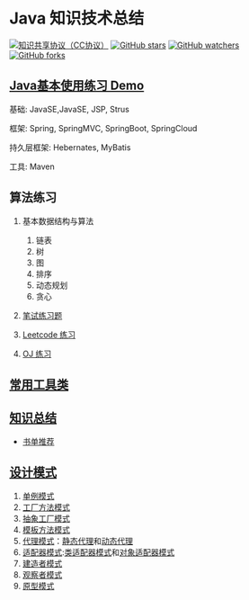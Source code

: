 # Java 知识技术总结

[![知识共享协议（CC协议）](https://img.shields.io/badge/License-Creative%20Commons-DC3D24.svg)](https://creativecommons.org/licenses/by-nc-sa/4.0/deed.zh)
[![GitHub stars](https://img.shields.io/github/stars/hbulpf/JavaPrinciple.svg?label=Stars)](https://github.com/hbulpf/JavaPrinciple)
[![GitHub watchers](https://img.shields.io/github/watchers/hbulpf/JavaPrinciple.svg?label=Watchers)](https://github.com/hbulpf/JavaPrinciple/watchers)
[![GitHub forks](https://img.shields.io/github/forks/hbulpf/JavaPrinciple.svg?label=Forks)](https://github.com/hbulpf/JavaPrinciple/fork)

## [Java基本使用练习 Demo](src/dev/demo/README.md)

基础: JavaSE,JavaSE, JSP, Strus

框架: Spring, SpringMVC, SpringBoot, SpringCloud

持久层框架: Hebernates, MyBatis

工具: Maven

## 算法练习

1. 基本数据结构与算法
    1. 链表
    1. 树
    1. 图
    1. 排序
    1. 动态规划
    1. 贪心

1. [笔试练习题](src/dev/exams/README.md)

1. [Leetcode 练习](src/dev/leetcode/README.md)

2. [OJ 练习](src/dev/oj/README.md)

## [常用工具类](src/dev/utils/README.md)

## [知识总结](knowledge/README.md)

- [书单推荐](BookList.md)

## [设计模式](src/dev/designpattern/README.md)

1. [单例模式](src/dev/designpattern/singleton)
1. [工厂方法模式](src/dev/designpattern/factorymethod)
1. [抽象工厂模式](src/dev/designpattern/abstractfactory)
1. [模板方法模式](src/dev/designpattern/model)
1. [代理模式](src/dev/designpattern)：[静态代理](dev/designpattern/proxy/staticproxy)和[动态代理](dev/designpattern/proxy/dynamicproxy)
1. [适配器模式](src/dev/designpattern/adapter):[类适配器模式](dev/designpattern/adapter/classAdapter)和[对象适配器模式](dev/designpattern/adapter/objectAdapter)
2. [建造者模式](src/dev/designpattern/builder)
2. [观察者模式](src/dev/designpattern/observer)
2. [原型模式](src/dev/designpattern/prototype)